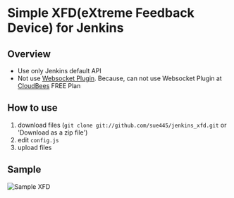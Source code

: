 # Simple XFD(eXtreme Feedback Device) for Jenkins
## Overview
* Use only Jenkins default API
 * Not use [Websocket Plugin](https://wiki.jenkins-ci.org/display/JENKINS/Websocket+Plugin). Because, can not use Websocket Plugin at [CloudBees](http://www.cloudbees.com/) FREE Plan

## How to use
1. download files (`git clone git://github.com/sue445/jenkins_xfd.git` or 'Download as a zip file')
2. edit `config.js`
3. upload files

## Sample
![Sample XFD](http://sue445.github.com/jenkins_xfd/sample.png)
